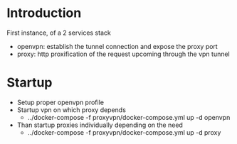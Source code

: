 # Introduction
First instance, of a 2 services stack
- openvpn: establish the tunnel connection and expose the proxy port
- proxy: http proxification of the request upcoming through the vpn tunnel  

# Startup
- Setup proper openvpn profile
- Startup vpn on which proxy depends
    - ../docker-compose -f proxyvpn/docker-compose.yml up -d openvpn
- Than startup proxies individually depending on the need
    - ../docker-compose -f proxyvpn/docker-compose.yml up -d proxy
